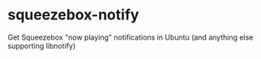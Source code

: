 squeezebox-notify
=================

Get Squeezebox "now playing" notifications in Ubuntu (and anything else supporting libnotify)
